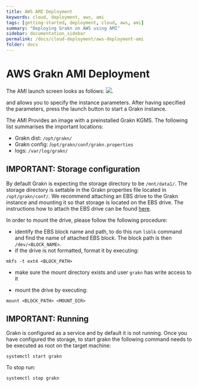 ```yaml
---
title: AWS AMI Deployment
keywords: cloud, deployment, aws, ami
tags: [getting-started, deployment, cloud, aws, ami]
summary: "Deploying Grakn on AWS using AMI"
sidebar: documentation_sidebar
permalink: /docs/cloud-deployment/aws-deployment-ami
folder: docs
---
```


# AWS Grakn AMI Deployment
The AMI launch screen looks as follows:
![](/images/aws-deployment-ami-launch.png).

and allows you to specify the instance parameters. After having specified the parameters, press the launch button to start a Grakn instance.  

The AMI Provides an image with a preinstalled Grakn KGMS. The following list summarises the important locations:

- Grakn dist: `/opt/grakn/`
- Grakn config: /`opt/grakn/conf/grakn.properties`
- logs: `/var/log/grakn/`


## **IMPORTANT:** Storage configuration
By default Grakn is expecting the storage directory to be `/mnt/data1/`. The storage directory is settable in the Grakn properties
file located in `/opt/grakn/conf/`. We recommend attaching an EBS drive to the Grakn instance and mounting it so that storage is located on the EBS drive.
The instructions how to attach the EBS drive can be found [here](https://docs.aws.amazon.com/AWSEC2/latest/UserGuide/ebs-attaching-volume.html).

In order to mount the drive, please follow the following procedure:
* identify the EBS block name and path, to do this run `lsblk` command and find the name of attached EBS block. The block path is then `/dev/<BLOCK_NAME>`.
* if the drive is not formatted, format it by executing:
```
mkfs -t ext4 <BLOCK_PATH>
```
* make sure the mount directory exists and user `grakn` has write access to it

* mount the drive by executing:
```
mount <BLOCK_PATH> <MOUNT_DIR>
```

## **IMPORTANT:** Running
Grakn is configured as a service and by default it is not running. Once you have configured the storage, to start grakn the following command needs to be executed as root on the target machine:
```
systemctl start grakn
```

To stop run:

```
systemctl stop grakn
```